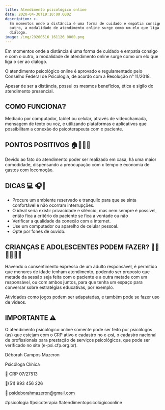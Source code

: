 ```yaml
---
title: Atendimento psicológico online
date: 2020-04-30T19:10:00.000Z
description: >-
  Em momentos onde a distância é uma forma de cuidado e empatia consigo e com o
  outro, a modalidade de atendimento online surge como um elo que liga o ser ao
  diálogo.
image: /img/20200516_161126_0000.png
---
```


Em momentos onde a distância é uma forma de cuidado e empatia consigo e com o outro, a modalidade de atendimento online surge como um elo que liga o ser ao diálogo.

O atendimento psicológico online é aprovado e regulamentado pelo Conselho Federal de Psicologia, de acordo com a Resolução n° 11/2018.

Apesar de ser a distância, possui os mesmos benefícios, ética e sigilo do atendimento presencial.

## COMO FUNCIONA❔

Mediado por computador, tablet ou celular, através de vídeochamada, mensagem de texto ou voz, e utilizando plataformas e aplicativos que possibilitam a conexão do psicoterapeuta com o paciente.

## PONTOS POSITIVOS 🏠👩🏻⏰⠀⠀⠀⠀⠀⠀⠀⠀

Devido ao fato do atendimento poder ser realizado em casa, há uma maior comodidade, dispensando a preocupação com o tempo e economia de gastos com locomoção.

## DICAS 💻 🎧📱⠀⠀⠀⠀⠀ ⠀⠀⠀⠀⠀⠀⠀⠀⠀

- Procure um ambiente reservado e tranquilo para que se sinta confortável e não ocorram interrupções.⠀⠀⠀⠀⠀
- O ideal seria existir privacidade e silêncio, mas nem sempre é possível, então fica a critério do paciente se fica a vontade ou não
- Verificar a qualidade da conexão com a internet.⠀⠀⠀⠀
- Use um computador ou aparelho de celular pessoal.
- Opte por fones de ouvido.⠀⠀⠀⠀⠀⠀⠀⠀⠀⠀⠀⠀⠀⠀⠀⠀⠀⠀⠀

## CRIANÇAS E ADOLESCENTES PODEM FAZER? 🧒🏼👨‍👦👧🏽⠀⠀⠀⠀⠀

Havendo o consentimento expresso de um adulto responsável, é permitido que menores de idade tenham atendimento, podendo ser proposto que metade da sessão seja feita com o paciente e a outra metade com um responsável, ou com ambos juntos, para que tenha um espaço para conversar sobre estratégias educativas, por exemplo.⠀⠀⠀⠀⠀

Atividades como jogos podem ser adapatadas, e também pode se fazer uso de vídeos.

## IMPORTANTE ⚠️⠀⠀⠀⠀⠀⠀⠀⠀⠀⠀⠀⠀⠀⠀⠀⠀⠀⠀⠀⠀

O atendimento psicológico online somente pode ser feito por psicólogos (as) que estejam com o CRP ativo e cadastro no e-psi, o cadastro nacional de profissionais para prestação de serviços psicológicos, que pode ser verificado no site (e-psi.cfp.org.br).⠀⠀⠀⠀⠀

Déborah Campos Mazeron

Psicóloga Clínica

💬 CRP 07/27513

📱(51) 993 456 226

📧 psideborahmazeron@gmail.com

\#psicologia #psicoterapia #atendimentopsicológicoonline
